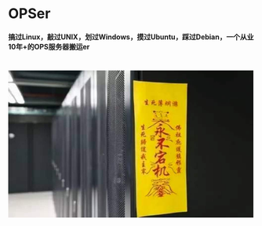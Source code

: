 # OPSer
#### 搞过Linux，敲过UNIX，划过Windows，摸过Ubuntu，踩过Debian，一个从业10年+的OPS服务器搬运er
#


<img src="/图库/神灵/nodown.jpg"  width="500" height="300" >

